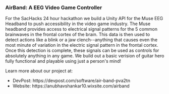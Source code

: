 <h3> AirBand: A EEG Video Game Controller </h3>

<p> 
For the SacHacks 24 hour hackathon we build a Unity API for the Muse EEG Headband to push accessibility in the video game industry. The Muse headband provides access to electrical signal patterns for the 5 common brainwaves in the frontal cortex of the brain. This data is then used to detect actions like a blink or a jaw clench--anything that causes even the most minute of variation in the electric signal pattern in the frontal cortex. Once this detection is complete, these signals can be used as controls for absolutely anything in any game. We build out a basic verision of guitar hero fully functional and playable using just a person's mind! 
</p>

</p>
Learn more about our project at:
<ul>
<li> DevPost: https://devpost.com/software/air-band-pva2tn
<li> Website: https://anubhavshankar10.wixsite.com/airband
</ul>
</p>

